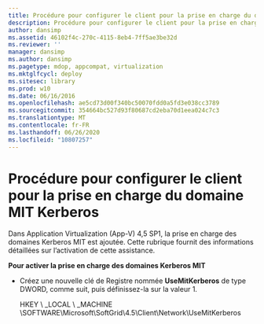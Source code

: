 ```yaml
---
title: Procédure pour configurer le client pour la prise en charge du domaine MIT Kerberos
description: Procédure pour configurer le client pour la prise en charge du domaine MIT Kerberos
author: dansimp
ms.assetid: 46102f4c-270c-4115-8eb4-7ff5ae3be32d
ms.reviewer: ''
manager: dansimp
ms.author: dansimp
ms.pagetype: mdop, appcompat, virtualization
ms.mktglfcycl: deploy
ms.sitesec: library
ms.prod: w10
ms.date: 06/16/2016
ms.openlocfilehash: ae5cd73d00f340bc50070fdd0a5fd3e038cc3789
ms.sourcegitcommit: 354664bc527d93f80687cd2eba70d1eea024c7c3
ms.translationtype: MT
ms.contentlocale: fr-FR
ms.lasthandoff: 06/26/2020
ms.locfileid: "10807257"
---
```

# Procédure pour configurer le client pour la prise en charge du domaine MIT Kerberos


Dans Application Virtualization (App-V) 4,5 SP1, la prise en charge des domaines Kerberos MIT est ajoutée. Cette rubrique fournit des informations détaillées sur l’activation de cette assistance.

**Pour activer la prise en charge des domaines Kerberos MIT**

-   Créez une nouvelle clé de Registre nommée **UseMitKerberos** de type DWORD, comme suit, puis définissez-la sur la valeur 1.

    HKEY \ _LOCAL \ _MACHINE \\SOFTWARE\\Microsoft\\SoftGrid\\4.5\\Client\\Network\\UseMitKerberos

 

 





